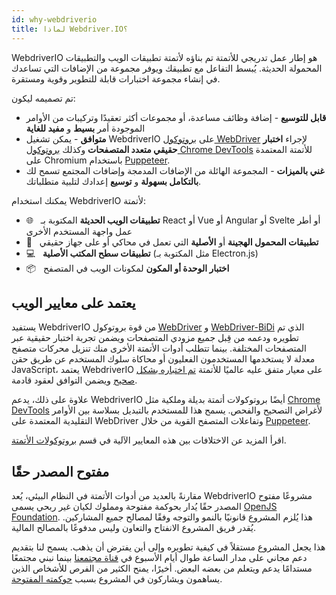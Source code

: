 ```yaml
---
id: why-webdriverio
title: لماذا Webdriver.IO؟
---
```


WebdriverIO هو إطار عمل تدريجي للأتمتة تم بناؤه لأتمتة تطبيقات الويب والتطبيقات المحمولة الحديثة. يُبسط التفاعل مع تطبيقك ويوفر مجموعة من الإضافات التي تساعدك في إنشاء مجموعة اختبارات قابلة للتطوير وقوية ومستقرة.

تم تصميمه ليكون:

- __قابل للتوسيع__ - إضافة وظائف مساعدة، أو مجموعات أكثر تعقيدًا وتركيبات من الأوامر الموجودة أمر __بسيط__ و __مفيد للغاية__
- __متوافق__ - يمكن تشغيل WebdriverIO على [بروتوكول WebDriver](https://w3c.github.io/webdriver/) لإجراء __اختبار حقيقي متعدد المتصفحات__ وكذلك [بروتوكول Chrome DevTools](https://chromedevtools.github.io/devtools-protocol/) للأتمتة المعتمدة على Chromium باستخدام [Puppeteer](https://pptr.dev/).
- __غني بالميزات__ - المجموعة الهائلة من الإضافات المدمجة وإضافات المجتمع تسمح لك __بالتكامل بسهولة__ و __توسيع__ إعدادك لتلبية متطلباتك.

يمكنك استخدام WebdriverIO لأتمتة:

- 🌐 <span>&nbsp;</span> __تطبيقات الويب الحديثة__ المكتوبة بـ React أو Vue أو Angular أو Svelte أو أطر عمل واجهة المستخدم الأخرى
- 📱 <span>&nbsp;</span> __تطبيقات المحمول الهجينة__ أو __الأصلية__ التي تعمل في محاكي أو على جهاز حقيقي
- 💻 <span>&nbsp;</span> __تطبيقات سطح المكتب الأصلية__ (مثل المكتوبة بـ Electron.js)
- 📦 <span>&nbsp;</span> __اختبار الوحدة أو المكون__ لمكونات الويب في المتصفح

## يعتمد على معايير الويب

يستفيد WebdriverIO من قوة بروتوكول [WebDriver](https://w3c.github.io/webdriver/) و [WebDriver-BiDi](https://github.com/w3c/webdriver-bidi) الذي تم تطويره ودعمه من قِبل جميع مزودي المتصفحات ويضمن تجربة اختبار حقيقية عبر المتصفحات المختلفة. بينما تتطلب أدوات الأتمتة الأخرى منك تنزيل محركات متصفح معدلة لا يستخدمها المستخدمون الفعليون أو محاكاة سلوك المستخدم عن طريق حقن JavaScript، يعتمد WebdriverIO على معيار متفق عليه عالميًا للأتمتة [تم اختباره بشكل صحيح](https://wpt.fyi/results/webdriver/tests?label=experimental&label=master&aligned) ويضمن التوافق لعقود قادمة.

علاوة على ذلك، يدعم WebdriverIO أيضًا بروتوكولات أتمتة بديلة وملكية مثل [Chrome DevTools](https://chromedevtools.github.io/devtools-protocol/) لأغراض التصحيح والفحص. يسمح هذا للمستخدم بالتبديل بسلاسة بين الأوامر التقليدية المعتمدة على WebDriver وتفاعلات المتصفح القوية من خلال [Puppeteer](https://pptr.dev/).

اقرأ المزيد عن الاختلافات بين هذه المعايير الآلية في قسم [بروتوكولات الأتمتة](automationProtocols).

## مفتوح المصدر حقًا

مقارنةً بالعديد من أدوات الأتمتة في النظام البيئي، يُعد WebdriverIO مشروعًا مفتوح المصدر حقًا يُدار بحوكمة مفتوحة ومملوك لكيان غير ربحي يسمى [OpenJS Foundation](https://openjsf.org/). هذا يُلزم المشروع قانونيًا بالنمو والتوجه وفقًا لمصالح جميع المشاركين. يُقدر فريق المشروع الانفتاح والتعاون وليس مدفوعًا بالمصالح المالية.

هذا يجعل المشروع مستقلاً في كيفية تطويره وإلى أين يفترض أن يذهب. يسمح لنا بتقديم دعم مجاني على مدار الساعة طوال أيام الأسبوع في [قناة مجتمعنا](https://discord.webdriver.io) بينما نبني مجتمعًا مستدامًا يدعم ويتعلم من بعضه البعض. أخيرًا، يمنح الكثير من الفرص للأشخاص الذين يساهمون ويشاركون في المشروع بسبب [حوكمته المفتوحة](https://github.com/webdriverio/webdriverio/blob/main/GOVERNANCE.md).